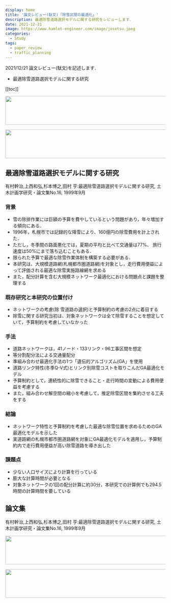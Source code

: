 ```yaml
---
display: home
title: '論文レビュー(駄文)「除雪区間の最適化」'
description: 最適除雪道路選択モデルに関する研究をレビューします．
date: 2021-12-21
image: https://www.hamlet-engineer.com/image/josetsu.jpeg
categories: 
  - Study
tags:
  - paper_review
  - traffic_planning
---
```


2021/12/21 論文レビュー(駄文)を記述します．
- 最適除雪道路選択モデルに関する研究

<!-- https://www.hamlet-engineer.com -->

<!-- more -->

<ClientOnly>
  <CallInArticleAdsense />
</ClientOnly>

[[toc]]

<!-- TechAcademy -->
<a href="//af.moshimo.com/af/c/click?a_id=2604050&p_id=1555&pc_id=2816&pl_id=29835&guid=ON" rel="nofollow" referrerpolicy="no-referrer-when-downgrade"><img src="//image.moshimo.com/af-img/0866/000000029835.jpg" width="728" height="90" style="border:none;"></a><img src="//i.moshimo.com/af/i/impression?a_id=2604050&p_id=1555&pc_id=2816&pl_id=29835" width="1" height="1" style="border:none;">

<!-- テックキャンプ -->
<a href="//af.moshimo.com/af/c/click?a_id=2641145&p_id=1770&pc_id=3386&pl_id=25847&guid=ON" rel="nofollow" referrerpolicy="no-referrer-when-downgrade"><img src="//image.moshimo.com/af-img/1115/000000025847.png" width="728" height="90" style="border:none;"></a><img src="//i.moshimo.com/af/i/impression?a_id=2641145&p_id=1770&pc_id=3386&pl_id=25847" width="1" height="1" style="border:none;">


## 最適除雪道路選択モデルに関する研究
有村幹治,上西和弘,杉本博之,田村 亨:最適除雪道路選択モデルに関する研究, 土木計画学研究・論文集No.16, 1999年9月 

### 背景
- 雪の除排作業には巨額の予算を費やしているという問題があり，年々増加する傾向にある．
- 1996年，札幌市では記録的な降雪により、160億円の除雪費用を計上された．
- ただし，冬季間の路面悪化では，夏期の平均と比べて交通量は77%、 旅行速度は50%にまで落ち込むこともある．
- 限られた予算で最適な除雪作業体制を構築する必要がある．
- 本研究は、大規模道路網(札幌都市圏道路網)を対象とし，走行費用便益によって評価される最適な除雪実施路線網を求める
- また，配分計算を含む大規模ネットワーク最適化における問題点と課題を整理する

###  既存研究と本研究の位置付け
- ネットワークの考慮(除 雪道路の選択)と予算制約の考慮の2点に着目する
- 除雪に関する研究当初は、対象ネットワークは全て除雪することを想定していて，予算制約を考慮していなかった

### 手法
- 道路ネットワークは，41ノード・133リンク・96工事区間を想定
- 等分割配分法による交通量配分
- 準組み合わせ最適化手法の1つ「遺伝的アルゴリズム(GA」を使用
- 道路リンク特性(冬季Q-V式)とリンク別除雪コストを取りこんだGA最適化モデル
- 予算制約として，連続性的に除雪できること・走行時間の変動による費用便益を考慮する
- また，組み合わせ解空間の縮小を考慮して，推定除雪区間を集約させる工夫をする

### 結論
- ネットワーク特性と予算制約を考慮した最適な除雪位置を求めるためのGA最適化モデルを示した
- 実道路網の札幌市都市圏道路網を対象にGA最適化モデルを適用し，予算制約内で走行費用便益が高い除雪道路を導き出した

### 課題点
- 少ない人口サイズにより計算を行っている
- 膨大な計算時間が必要となる
- 対象ネットワークの1回の配分計算に約30分，本研究での計算例でも294.5時間の計算時間を要している

## 論文集
有村幹治,上西和弘,杉本博之,田村 亨:最適除雪道路選択モデルに関する研究, 土木計画学研究・論文集No.16, 1999年9月



<!-- TechAcademy -->
<a href="//af.moshimo.com/af/c/click?a_id=2604050&p_id=1555&pc_id=2816&pl_id=29835&guid=ON" rel="nofollow" referrerpolicy="no-referrer-when-downgrade"><img src="//image.moshimo.com/af-img/0866/000000029835.jpg" width="728" height="90" style="border:none;"></a><img src="//i.moshimo.com/af/i/impression?a_id=2604050&p_id=1555&pc_id=2816&pl_id=29835" width="1" height="1" style="border:none;">

<!-- テックキャンプ -->
<a href="//af.moshimo.com/af/c/click?a_id=2641145&p_id=1770&pc_id=3386&pl_id=25847&guid=ON" rel="nofollow" referrerpolicy="no-referrer-when-downgrade"><img src="//image.moshimo.com/af-img/1115/000000025847.png" width="728" height="90" style="border:none;"></a><img src="//i.moshimo.com/af/i/impression?a_id=2641145&p_id=1770&pc_id=3386&pl_id=25847" width="1" height="1" style="border:none;">

<ClientOnly>
  <CallInArticleAdsense />
</ClientOnly>

